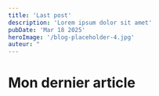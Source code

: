 ```yaml
---
title: 'Last post'
description: 'Lorem ipsum dolor sit amet'
pubDate: 'Mar 18 2025'
heroImage: '/blog-placeholder-4.jpg'
auteur: "
---
```


# Mon dernier article